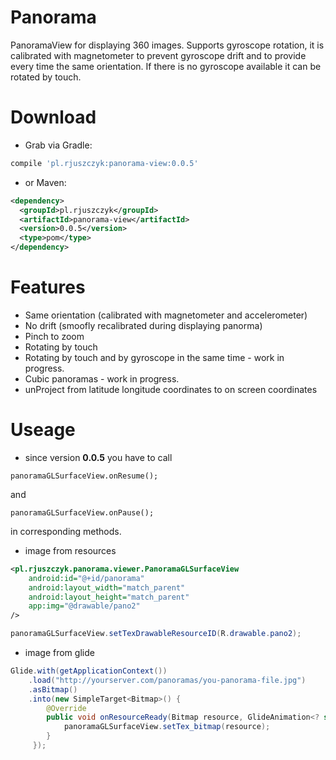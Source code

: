 # Panorama

PanoramaView for displaying 360 images.
Supports gyroscope rotation, it is calibrated with magnetometer to prevent gyroscope drift and to provide every time the same orientation.
If there is no gyroscope available it can be rotated by touch.

# Download

* Grab via Gradle:
```groovy
compile 'pl.rjuszczyk:panorama-view:0.0.5'
```
* or Maven:
```xml
<dependency>
  <groupId>pl.rjuszczyk</groupId>
  <artifactId>panorama-view</artifactId>
  <version>0.0.5</version>
  <type>pom</type>
</dependency>
```

# Features

* Same orientation (calibrated with magnetometer and accelerometer)
* No drift (smoofly recalibrated during displaying panorma)
* Pinch to zoom
* Rotating by touch
* Rotating by touch and by gyroscope in the same time - work in progress.
* Cubic panoramas - work in progress.
* unProject from latitude longitude coordinates to on screen coordinates

# Useage

* since version **0.0.5** you have to call 
```
panoramaGLSurfaceView.onResume();
```
and

```
panoramaGLSurfaceView.onPause();
```

in corresponding methods.

* image from resources

```xml
<pl.rjuszczyk.panorama.viewer.PanoramaGLSurfaceView
    android:id="@+id/panorama"
    android:layout_width="match_parent"
    android:layout_height="match_parent"
    app:img="@drawable/pano2"
/>
```

```java
panoramaGLSurfaceView.setTexDrawableResourceID(R.drawable.pano2);
```

* image from glide

```java
Glide.with(getApplicationContext())
    .load("http://yourserver.com/panoramas/you-panorama-file.jpg")
    .asBitmap()
    .into(new SimpleTarget<Bitmap>() {
        @Override
        public void onResourceReady(Bitmap resource, GlideAnimation<? super Bitmap> glideAnimation) {
            panoramaGLSurfaceView.setTex_bitmap(resource);
        }
     });
```
